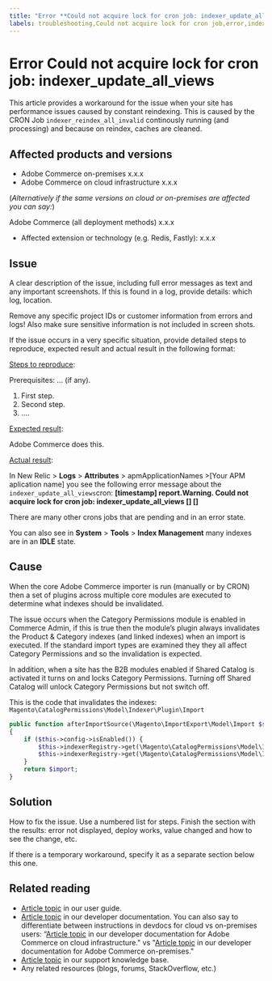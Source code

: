 ```yaml
---
title: "Error **Could not acquire lock for cron job: indexer_update_all_views**"
labels: troubleshooting,Could not acquire lock for cron job,error,indexing,crons,site performance
---
```


# Error **Could not acquire lock for cron job: indexer_update_all_views**

This article provides a workaround for the issue when your site has performance issues caused by constant reindexing. This is caused by the CRON Job `indexer_reindex_all_invalid` continously running (and processing) and because on reindex, caches are cleaned.

## Affected products and versions

* Adobe Commerce on-premises x.x.x
* Adobe Commerce on cloud infrastructure x.x.x

(*Alternatively if the same versions on cloud or on-premises are affected you can say:*)

Adobe Commerce (all deployment methods) x.x.x

* Affected extension or technology (e.g. Redis, Fastly): x.x.x

## Issue

A clear description of the issue, including full error messages as text and any important screenshots.
If this is found in a log, provide details: which log, location.

Remove any specific project IDs or customer information from errors and logs! Also make sure sensitive information is not included in screen shots.

If the issue occurs in a very specific situation, provide detailed steps to reproduce, expected result and actual result in the following format:

<ins>Steps to reproduce</ins>:

Prerequisites: ... (if any).

1. First step.
1. Second step.
1. ....

<ins>Expected result</ins>:

Adobe Commerce does this.

<ins>Actual result</ins>:

In New Relic > **Logs** > **Attributes** > apmApplicationNames >[Your APM aplication name] you see the following error message about the `indexer_update_all_views`cron:
**[timestamp] report.Warning. Could not acquire lock for cron job: indexer_update_all_views [] []**

There are many other crons jobs that are pending and in an error state.

You can also see in **System** > **Tools** > **Index Management** many indexes are in an **IDLE** state.

## Cause

When the core Adobe Commerce importer is run (manually or by CRON) then a set of plugins across multiple core modules are executed to determine what indexes should be invalidated.

The issue occurs when the Category Permissions module is enabled in Commerce Admin, if this is true then the module’s plugin always invalidates the Product & Category indexes (and linked indexes) when an import is executed. If the standard import types are examined they they all affect Category Permissions and so the invalidation is expected.

In addition, when a site has the B2B modules enabled if Shared Catalog is activated it turns on and locks Category Permissions. Turning off Shared Catalog will unlock Category Permissions but not switch off.

This is the code that invalidates the indexes:
`Magento\CatalogPermissions\Model\Indexer\Plugin\Import`

```php
public function afterImportSource(\Magento\ImportExport\Model\Import $subject, $import)
{
    if ($this->config->isEnabled()) {
        $this->indexerRegistry->get(\Magento\CatalogPermissions\Model\Indexer\Category::INDEXER_ID)->invalidate();
        $this->indexerRegistry->get(\Magento\CatalogPermissions\Model\Indexer\Product::INDEXER_ID)->invalidate();
    }
    return $import;
}
```


## Solution

How to fix the issue. Use a numbered list for steps.
Finish the section with the results: error not displayed, deploy works, value changed and how to see the change, etc.

If there is a temporary workaround, specify it as a separate section below this one.

## Related reading

* [Article topic](https://docs.magento.com/user-guide/) in our user guide.
* [Article topic](https://devdocs.magento.com) in our developer documentation. You can also say to differentiate between instructions in devdocs for cloud vs on-premises users: “[Article topic](https://devdocs.magento.com) in our developer documentation for Adobe Commerce on cloud infrastructure." vs "[Article topic](https://devdocs.magento.com) in our developer documentation for Adobe Commerce on-premises."
* [Article topic](https://support.magento.com/hc/en-us) in our support knowledge base.
* Any related resources (blogs, forums, StackOverflow, etc.)
